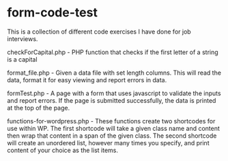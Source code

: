 # form-code-test
This is a collection of different code exercises I have done for job interviews.

checkForCapital.php - PHP function that checks if the first letter of a string is a capital

format_file.php - Given a data file with set length columns. This will read the data, format it for easy viewing and report errors in data.

formTest.php - A page with a form that uses javascript to validate the inputs and report errors. If the page is submitted successfully, the data is printed at the top of the page.

functions-for-wordpress.php - These functions create two shortcodes for use within WP. The first shortcode will take a given class name and content then wrap that content in a span of the given class. The second shortcode will create an unordered list, however many times you specify, and print content of your choice as the list items.


